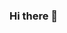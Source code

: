 ### Hi there 👋

<!--
**happyjosh-tech/happyjosh-tech** is a ✨ _special_ ✨ repository because its `README.md` (this file) appears on your GitHub profile.

Here are some ideas to get you started:

- 🔭 I’m currently working on a FinTech + Ecommerce application, Blog application, Police Report Application, Mypride app, MyHealth app
- 🌱 I’m currently learning React, React Native, Nodejs, Google cloud and Azure.
- 👯 I’m looking to collaborate on open source contribution and my fintech application
- 🤔 I’m looking for help with Remote or Full Fullstack/Backend developer Job.
- 💬 Ask me about Google Cloud, Azure, Python, Django and Javascript
- 📫 How to reach me: okwajoshltd@gmail.com, +2348165520656
- 😄 Pronouns: Docker, Kubernete, AWS, Microservices, Jenkins...
- ⚡ Fun fact: I code every minute
-->
